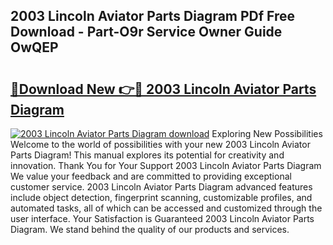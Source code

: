 ## 2003 Lincoln Aviator Parts Diagram PDf Free Download - Part-O9r Service Owner Guide OwQEP

# <h2><a href="http://dfo0wm.blite.top/?on=2003+Lincoln+Aviator+Parts+Diagram">🔗Download New 👉🔴 2003 Lincoln Aviator Parts Diagram</a></h2>

[![2003 Lincoln Aviator Parts Diagram download](https://i.imgur.com/lujVjoI.png)](http://dfo0wm.blite.top/?on=2003+Lincoln+Aviator+Parts+Diagram)
Exploring New Possibilities Welcome to the world of possibilities with your new 2003 Lincoln Aviator Parts Diagram! This manual explores its potential for creativity and innovation. Thank You for Your Support 2003 Lincoln Aviator Parts Diagram We value your feedback and are committed to providing exceptional customer service. 2003 Lincoln Aviator Parts Diagram advanced features include object detection, fingerprint scanning, customizable profiles, and automated tasks, all of which can be accessed and customized through the user interface. Your Satisfaction is Guaranteed 2003 Lincoln Aviator Parts Diagram. We stand behind the quality of our products and services.
